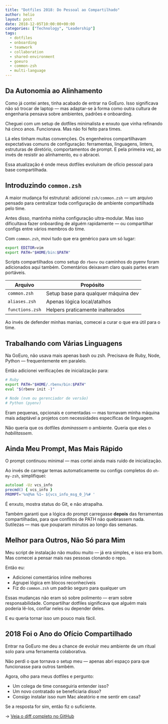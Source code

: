 ```yaml
---
title: "Dotfiles 2018: Do Pessoal ao Compartilhado"
author: helio
layout: post
date: 2018-12-05T10:00:00+00:00
categories: ["Technology", "Leadership"]
tags:
  - dotfiles
  - onboarding
  - teamwork
  - collaboration
  - shared-environment
  - goeuro
  - common-zsh
  - multi-language
---
```


## Da Autonomia ao Alinhamento

Como já contei antes, tinha acabado de entrar na GoEuro. Isso significava não só trocar de laptop — mas adaptar-se à forma como outra cultura de engenharia pensava sobre ambientes, padrões e onboarding.

Cheguei com um setup de dotfiles minimalista e enxuto que vinha refinando há cinco anos. Funcionava. Mas não foi feito para times.

Lá eles tinham muitas convenções. Os engenheiros compartilhavam expectativas comuns de configuração: ferramentas, linguagens, linters, estruturas de diretório, comportamentos de prompt. E pela primeira vez, ao invés de resistir ao alinhamento, eu o abracei.

Essa atualização é onde meus dotfiles evoluíram de ofício pessoal para base compartilhada.

## Introduzindo `common.zsh`

A maior mudança foi estrutural: adicionei `zsh/common.zsh` — um arquivo pensado para centralizar toda configuração de ambiente compartilhada pelo time.

Antes disso, mantinha minha configuração ultra-modular. Mas isso dificultava fazer onboarding de alguém rapidamente — ou compartilhar configs entre vários membros do time.

Com `common.zsh`, movi tudo que era genérico para um só lugar:

```zsh
export EDITOR=vim
export PATH="$HOME/bin:$PATH"
```

Scripts compartilhados como setup do `rbenv` ou caminhos do pyenv foram adicionados aqui também. Comentários deixavam claro quais partes eram portáveis.

| Arquivo         | Propósito                            |
| --------------- | ------------------------------------ |
| `common.zsh`    | Setup base para qualquer máquina dev |
| `aliases.zsh`   | Apenas lógica local/atalhos          |
| `functions.zsh` | Helpers praticamente inalterados     |

Ao invés de defender minhas manias, comecei a curar o que era útil para o time.

## Trabalhando com Várias Linguagens

Na GoEuro, não usava mais apenas bash ou zsh. Precisava de Ruby, Node, Python — frequentemente em paralelo.

Então adicionei verificações de inicialização para:

```zsh
# Ruby
export PATH="$HOME/.rbenv/bin:$PATH"
eval "$(rbenv init -)"

# Node (nvm ou gerenciador de versão)
# Python (pyenv)
```

Eram pequenas, opcionais e comentadas — mas tornavam minha máquina mais adaptável a projetos com necessidades específicas de linguagem.

Não queria que os dotfiles _dominassem_ o ambiente. Queria que eles o _habilitassem_.

## Ainda Meu Prompt, Mas Mais Rápido

O prompt continuou minimal — mas cortei ainda mais ruído de inicialização.

Ao invés de carregar temas automaticamente ou configs completos do `oh-my-zsh`, simplifiquei:

```zsh
autoload -Uz vcs_info
precmd() { vcs_info }
PROMPT='%n@%m %1~ ${vcs_info_msg_0_}%# '
```

É enxuto, mostra status do Git, e não atrapalha.

Também garanti que a lógica do prompt carregasse **depois** das ferramentas compartilhadas, para que conflitos de PATH não quebrassem nada. Sutilezas — mas que pouparam minutos ao longo das semanas.

## Melhor para Outros, Não Só para Mim

Meu script de instalação não mudou muito — já era simples, e isso era bom. Mas comecei a pensar mais nas pessoas clonando o repo.

Então eu:

- Adicionei comentários inline melhores
- Agrupei lógica em blocos reconhecíveis
- Fiz do `common.zsh` um padrão seguro para qualquer um

Essas mudanças não eram só sobre polimento — eram sobre responsabilidade. Compartilhar dotfiles significava que alguém mais poderia lê-los, confiar neles ou depender deles.

E eu queria tornar isso um pouco mais fácil.

## 2018 Foi o Ano do Ofício Compartilhado

Entrar na GoEuro me deu a chance de evoluir meu ambiente de um ritual solo para uma ferramenta colaborativa.

Não perdi o que tornava o setup meu — apenas abri espaço para que funcionasse para outros também.

Agora, olho para meus dotfiles e pergunto:

- Um colega de time conseguiria entender isso?
- Um novo contratado se beneficiaria disso?
- Consigo instalar isso num Mac aleatório e me sentir em casa?

Se a resposta for sim, então fiz o suficiente.

→ [Veja o diff completo no GitHub](https://github.com/helmedeiros/dotfiles/compare/5f3b4f4f5377e2354d0bc2d674d9a414e6bd3c58...8303f8a805e3713e44298b4b976d24cea964f4c8)
